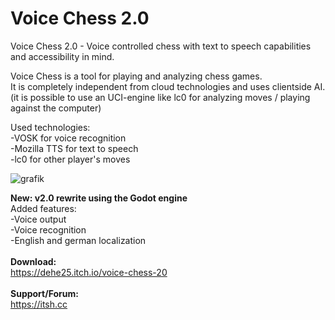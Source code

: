 # Voice Chess 2.0
Voice Chess 2.0 - Voice controlled chess with text to speech capabilities and accessibility in mind.<br>

Voice Chess is a tool for playing and analyzing chess games.<br>
It is completely independent from cloud technologies and uses clientside AI.<br>
(it is possible to use an UCI-engine like lc0 for analyzing moves / playing against the computer)

Used technologies:<br>
-VOSK for voice recognition<br>
-Mozilla TTS for text to speech<br>
-lc0 for other player's moves

![grafik](https://user-images.githubusercontent.com/18600621/153008391-e38997a7-ecb6-45bb-a0a8-46d1f606775d.png)


<b>New: v2.0 rewrite using the Godot engine</b><br>
Added features:<br>
-Voice output<br>
-Voice recognition<br>
-English and german localization<br>
<br>
<b>Download:</b><br>
https://dehe25.itch.io/voice-chess-20<br><br>
<b>Support/Forum:</b><br>
https://itsh.cc


